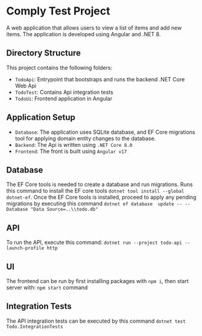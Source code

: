 # Comply Test Project
A web application that allows users to view a list of items and add new items. The application is developed using Angular and .NET 8.

## Directory Structure

This project contains the following folders:
- `TodoApi`: Entrypoint that bootstraps and runs the backend .NET Core Web Api
- `TodoTest`: Contains Api integration tests
- `TodoUi`: Frontend application in Angular

## Application Setup

- `Database`: The application uses SQLite database, and EF Core migrations tool for applying domain entity changes to the database.
- `Backend`: The Api is written using `.NET Core 8.0`
- `Frontend`: The front is built using `Angular v17`

## Database
The EF Core tools is needed to create a database and run migrations. Runs this command to install the EF core tools `dotnet tool install --global dotnet-ef`. 
Once the EF Core tools is installed, proceed to apply any pending migrations by executing this command `dotnet ef database  update -- --Database "Data Source=..\\todo.db"`

## API
To run the API, execute this command: `dotnet run --project todo-api --launch-profile http`

## UI
The frontend can be run by first installing packages with `npm i`, then start server with: `npm start` command

## Integration Tests
The API integration tests can be executed by this command `dotnet test Todo.IntegrationTests`